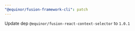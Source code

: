 ```yaml
---
"@equinor/fusion-framework-cli": patch
---
```


Update dep `@equinor/fusion-react-context-selector` to `1.0.1`
